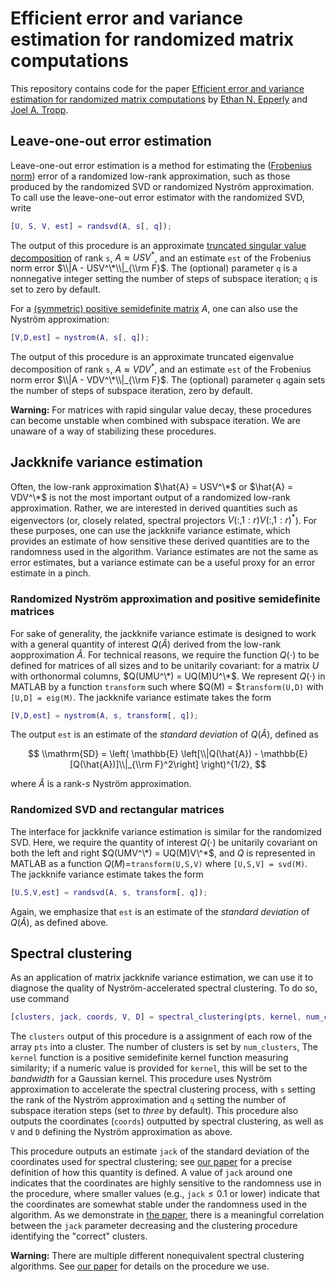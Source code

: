 # Efficient error and variance estimation for randomized matrix computations

This repository contains code for the paper [Efficient error and variance estimation for randomized matrix computations](https://doi.org/10.1137/23M1558537) by [Ethan N. Epperly](https://www.ethanepperly.com) and [Joel A. Tropp](https://tropp.caltech.edu).

## Leave-one-out error estimation

Leave-one-out error estimation is a method for estimating the ([Frobenius norm](https://mathworld.wolfram.com/FrobeniusNorm.html)) error of a randomized low-rank approximation, such as those produced by the randomized SVD or randomized Nyström approximation.
To call use the leave-one-out error estimator with the randomized SVD, write

```matlab
[U, S, V, est] = randsvd(A, s[, q]);
```

The output of this procedure is an approximate [truncated singular value decomposition](https://en.wikipedia.org/wiki/Singular_value_decomposition#Truncated_SVD) of rank `s`, $A \approx USV^*$, and an estimate `est` of the Frobenius norm error $\\|A - USV^\*\\|_{\\rm F}$. The (optional) parameter `q` is a nonnegative integer setting the number of steps of subspace iteration; `q` is set to zero by default.

For a [(symmetric) positive semidefinite matrix](https://en.wikipedia.org/wiki/Definite_matrix) $A$, one can also use the Nyström approximation:

```matlab
[V,D,est] = nystrom(A, s[, q]);
```

The output of this procedure is an approximate truncated eigenvalue decomposition of rank `s`, $A \approx VDV^*$, and an estimate `est` of the Frobenius norm error $\\|A - VDV^\*\\|_{\\rm F}$. The (optional) parameter `q` again sets the number of steps of subspace iteration, zero by default.

**Warning:** For matrices with rapid singular value decay, these procedures can become unstable when combined with subspace iteration.
We are unaware of a way of stabilizing these procedures.

## Jackknife variance estimation

Often, the low-rank approximation $\hat{A} = USV^\*$ or $\hat{A} = VDV^\*$ is not the most important output of a randomized low-rank approximation.
Rather, we are interested in derived quantities such as eigenvectors (or, closely related, spectral projectors $V(:,1:r)V(:,1:r)^*$).
For these purposes, one can use the jackknife variance estimate, which provides an estimate of how sensitive these derived quantities are to the randomness used in the algorithm.
Variance estimates are not the same as error estimates, but a variance estimate can be a useful proxy for an error estimate in a pinch.

### Randomized Nyström approximation and positive semidefinite matrices

For sake of generality, the jackknife variance estimate is designed to work with a general quantity of interest $Q(\hat{A})$ derived from the low-rank aopproximation $\hat{A}$.
For technical reasons, we require the function $Q(\cdot)$ to be defined for matrices of all sizes and to be unitarily covariant: for a matrix $U$ with orthonormal columns, $Q(UMU^\*) = UQ(M)U^\*$.
We represent $Q(\cdot)$ in MATLAB by a function `transform` such where $Q(M) = $`transform(U,D)` with `[U,D] = eig(M)`.
The jackknife variance estimate takes the form

```matlab
[V,D,est] = nystrom(A, s, transform[, q]);
```

The output `est` is an estimate of the _standard deviation_ of $Q(\hat{A})$, defined as

$$
\\mathrm{SD} = \left( \mathbb{E} \left[\\|Q(\hat{A}) - \mathbb{E}[Q(\hat{A})]\\|_{\\rm F}^2\right] \right)^{1/2},
$$

where $\hat{A}$ is a rank-$s$ Nyström approximation.

### Randomized SVD and rectangular matrices

The interface for jackknife variance estimation is similar for the randomized SVD.
Here, we require the quantity of interest $Q(\cdot)$ be unitarily covariant on both the left and right $Q(UMV^\*) = UQ(M)V\^*$, and $Q$ is represented in MATLAB as a function $Q(M)=$`transform(U,S,V)` where `[U,S,V] = svd(M)`.
The jackknife variance estimate takes the form

```matlab
[U,S,V,est] = randsvd(A, s, transform[, q]);
```

Again, we emphasize that `est` is an estimate of the _standard deviation_ of $Q(\hat{A})$, as defined above.

## Spectral clustering

As an application of matrix jackknife variance estimation, we can use it to diagnose the quality of Nyström-accelerated spectral clustering. 
To do so, use command

```matlab
[clusters, jack, coords, V, D] = spectral_clustering(pts, kernel, num_clusters, s[, q]);
```

The `clusters` output of this procedure is a assignment of each row of the array `pts` into a cluster.
The number of clusters is set by `num_clusters`,
The `kernel` function is a positive semidefinite kernel function measuring similarity; if a numeric value is provided for `kernel`, this will be set to the _bandwidth_ for a Gaussian kernel.
This procedure uses Nyström approximation to accelerate the spectral clustering process, with `s` setting the rank of the Nyström approximation and `q` setting the number of subspace iteration steps (set to _three_ by default).
This procedure also outputs the coordinates (`coords`) outputted by spectral clustering, as well as `V` and `D` defining the Nyström approximation as above.

This procedure outputs an estimate `jack` of the standard deviation of the coordinates used for spectral clustering; see [our paper](https://doi.org/10.1137/23M1558537) for a precise definition of how this quantity is defined.
A value of `jack` around one indicates that the coordinates are highly sensitive to the randomness use in the procedure, where smaller values (e.g., `jack`$\le 0.1$ or lower) indicate that the coordinates are somewhat stable under the randomness used in the algorithm.
As we demonstrate in [the paper](https://doi.org/10.1137/23M1558537), there is a meaningful correlation between the `jack` parameter decreasing and the clustering procedure identifying the "correct" clusters.

**Warning:** There are multiple different nonequivalent spectral clustering algorithms.
See [our paper](https://doi.org/10.1137/23M1558537) for details on the procedure we use.
